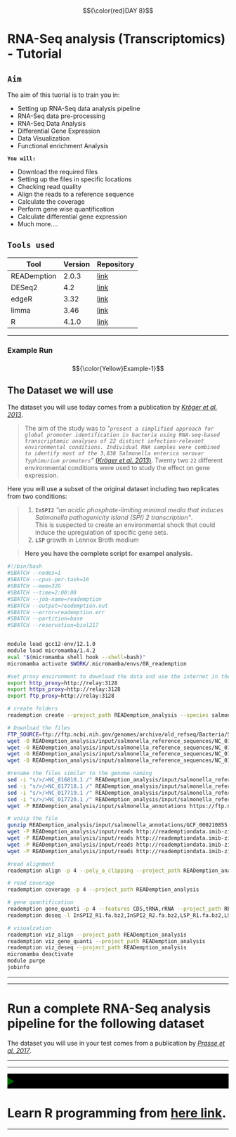 ###
$${\color{red}DAY 8}$$
### 
# RNA-Seq analysis (Transcriptomics) - Tutorial

## **`Aim`**
The aim of this tuorial is to train you in:
- Setting up RNA-Seq data analysis pipeline
- RNA-Seq data pre-processing
- RNA-Seq Data Analysis
- Differential Gene Expression
- Data Visualization
- Functional enrichment Analysis

**`You will:`**
- Download the required files
- Setting up the files in specific locations
- Checking read quality
- Align the reads to a reference sequence
- Calculate the coverage
- Perform gene wise quantification
- Calculate differential gene expression
- Much more....

## **`Tools used`**
| Tool        | Version | Repository                                                                        |
|-------------|---------|-----------------------------------------------------------------------------------|
| READemption |  2.0.3  | [link](https://reademption.readthedocs.io/en/latest/) |
| DESeq2      |   4.2   | [link](http://bioconductor.org/packages/devel/bioc/vignettes/DESeq2/inst/doc/DESeq2.html) |
| edgeR       |   3.32  | [link](https://bioconductor.org/packages/release/bioc/vignettes/edgeR/inst/doc/edgeRUsersGuide.pdf) |
| limma       |   3.46  | [link](https://bioconductor.org/packages/release/bioc/vignettes/limma/inst/doc/usersguide.pdf) |
| R           |   4.1.0 | [link](https://cran.r-project.org/) |


<!-- > COMMENT
Short introduction with an aim!
If we use multiple tools, add table with tools, version and link to github
> ALSO; > https://reademption.readthedocs.io/en/latest/example_analysis.html#multi-species-analysis for more
Tutorial taken from here, both commands and part of the explanation, mention as source -->

---
### **Example Run**

### 
$${\color{Yellow}Example-1}$$
### 

## **The Dataset we will use**
The dataset you will use today comes from a publication by [*Kröger et al. 2013*](https://doi.org/10.1016/j.chom.2013.11.010).

>The aim of the study was to *"`present a simplified approach for global promoter identification in bacteria using RNA-seq-based transcriptomic analyses of 22 distinct infection-relevant environmental conditions. Individual RNA samples were combined to identify most of the 3,838 Salmonella enterica serovar Typhimurium promoters`"* [(*Kröger et al. 2013*)](https://doi.org/10.1016/j.chom.2013.11.010). Twenty two `22` different environmental conditions were used to study the effect on gene expression.

Here you will use a subset of the original dataset including two replicates from two conditions:
> 1. **`InSPI2`** *"an acidic phosphate-limiting minimal media that induces Salmonella pathogenicity 
island (SPI) 2 transcription"*.\
    This is suspected to create an environmental shock that could induce the upregulation of
specific gene sets.
> 2. **`LSP`** growth in Lennox Broth medium

> **Here you have the complete script for exampel analysis.**

```bash
#!/bin/bash
#SBATCH --nodes=1
#SBATCH --cpus-per-task=16
#SBATCH --mem=32G
#SBATCH --time=2:00:00
#SBATCH --job-name=reademption
#SBATCH --output=reademption.out
#SBATCH --error=reademption.err
#SBATCH --partition=base
#SBATCH --reservation=biol217


module load gcc12-env/12.1.0
module load micromamba/1.4.2
eval "$(micromamba shell hook --shell=bash)"
micromamba activate $WORK/.micromamba/envs/08_reademption

#set proxy environment to download the data and use the internet in the backend
export http_proxy=http://relay:3128
export https_proxy=http://relay:3128
export ftp_proxy=http://relay:3128

# create folders
reademption create --project_path READemption_analysis --species salmonella="Salmonella Typhimurium"

# Download the files
FTP_SOURCE=ftp://ftp.ncbi.nih.gov/genomes/archive/old_refseq/Bacteria/Salmonella_enterica_serovar_Typhimurium_SL1344_uid86645/
wget -O READemption_analysis/input/salmonella_reference_sequences/NC_016810.fa $FTP_SOURCE/NC_016810.fna
wget -O READemption_analysis/input/salmonella_reference_sequences/NC_017718.fa $FTP_SOURCE/NC_017718.fna
wget -O READemption_analysis/input/salmonella_reference_sequences/NC_017719.fa $FTP_SOURCE/NC_017719.fna
wget -O READemption_analysis/input/salmonella_reference_sequences/NC_017720.fa $FTP_SOURCE/NC_017720.fna

#rename the files similar to the genome naming
sed -i "s/>/>NC_016810.1 /" READemption_analysis/input/salmonella_reference_sequences/NC_016810.fa
sed -i "s/>/>NC_017718.1 /" READemption_analysis/input/salmonella_reference_sequences/NC_017718.fa
sed -i "s/>/>NC_017719.1 /" READemption_analysis/input/salmonella_reference_sequences/NC_017719.fa
sed -i "s/>/>NC_017720.1 /" READemption_analysis/input/salmonella_reference_sequences/NC_017720.fa
wget -P READemption_analysis/input/salmonella_annotations https://ftp.ncbi.nlm.nih.gov/genomes/all/GCF/000/210/855/GCF_000210855.2_ASM21085v2/GCF_000210855.2_ASM21085v2_genomic.gff.gz

# unzip the file
gunzip READemption_analysis/input/salmonella_annotations/GCF_000210855.2_ASM21085v2_genomic.gff.gz
wget -P READemption_analysis/input/reads http://reademptiondata.imib-zinf.net/InSPI2_R1.fa.bz2
wget -P READemption_analysis/input/reads http://reademptiondata.imib-zinf.net/InSPI2_R2.fa.bz2
wget -P READemption_analysis/input/reads http://reademptiondata.imib-zinf.net/LSP_R1.fa.bz2
wget -P READemption_analysis/input/reads http://reademptiondata.imib-zinf.net/LSP_R2.fa.bz2

#read alignment
reademption align -p 4 --poly_a_clipping --project_path READemption_analysis

# read coverage
reademption coverage -p 4 --project_path READemption_analysis

# gene quantification
reademption gene_quanti -p 4 --features CDS,tRNA,rRNA --project_path READemption_analysis
reademption deseq -l InSPI2_R1.fa.bz2,InSPI2_R2.fa.bz2,LSP_R1.fa.bz2,LSP_R2.fa.bz2 -c InSPI2,InSPI2,LSP,LSP -r 1,2,1,2 --libs_by_species salmonella=InSPI2_R1,InSPI2_R2,LSP_R1,LSP_R2 --project_path READemption_analysis

# visualzation
reademption viz_align --project_path READemption_analysis
reademption viz_gene_quanti --project_path READemption_analysis
reademption viz_deseq --project_path READemption_analysis
micromamba deactivate
module purge
jobinfo
```

---
---
# Run a complete RNA-Seq analysis pipeline for the following dataset

The dataset you will use in your test comes from a publication by [*Prasse et al. 2017*](https://doi.org/10.1080/15476286.2017.1306170).

---
---

<details style="background-color: black;">
<summary style="font-size: 28px; color: DarkGreen;"><b></b></summary>

### 
$${\color{red}Example2}$$
### 
## Dataset to be used in the example

The dataset you will use in your test comes from a publication by [*Prasse et al. 2017*](https://doi.org/10.1080/15476286.2017.1306170).

### **How to download the data to be used for RNA_seq Analysis?**

> 1. Find the accession number of the data you want to download, mentioned in the published paper.
> 2. Go to the NCBI website and search for the accession number.
> 3. Download the data from SRA database.
> 4. Find the `SRR numbers` of the data you want to download. and run the following commands:

1. Activate the environment:

```bash
#use micromamba to activate grabseq
module load micromamba/1.4.2
eval "$(micromamba shell hook --shell=bash)"
micromamba activate $WORK/.micromamba/envs/10_grabseqs
```

2. Download the data specifying the SRA:

<font color="Yellow" size=6> 
Open the paper from this <a href="https://doi.org/10.1080/15476286.2017.1306170">Prasse et al. 2017</a>, find out the SRR numbers, quantity of samples and treatments, and write down here:
</font>

---

```bash
grabseqs sra -t 4 -m metadata.csv SRR***
```
<details><summary><b>Here you can see the commands</b></summary>
Nevigate to new folder:
```bash
mkdir fastq_raw
cd fastq_raw
```
Download the data specifying the SRA:

```bash
grabseqs sra -t 4 -m ./metadata.csv SRR4018514
grabseqs sra -t 4 -m ./metadata.csv SRR4018515
grabseqs sra -t 4 -m ./metadata.csv SRR4018516
grabseqs sra -t 4 -m ./metadata.csv SRR4018517
```

Or, you can also use the following:

```bash
grabseqs sra -t 4 -m metadata.csv SRR4018514 SRR4018515 SRR4018516 SRR4018517
```
</details>

## > **Note:** **_**Rename each SRR*** file according to the sample name. For example, SRR4018514 to `wt_R1.fastq.gz`, SRR4018515 to `wt_R2.fastq.gz`, SRR4018516 to `mut_R1.fastq.gz`, and SRR4018517 to `mut_R2.fastq.gz`.**_**

# 
$${\color{Green}Complete Script}$$
# 

### **Run the following commands in terminal**

```bash
# Activate the environment:
module load gcc12-env/12.1.0
module load micromamba/1.4.2
eval "$(micromamba shell hook --shell=bash)"
micromamba activate $WORK/.micromamba/envs/reademption

# go to the directory you want to work in
cd $WORK/RNAseq

# create folders
reademption create --project_path READemption_analysis --species metanosarcina="Methanosarcina mazei Gö1"
```

> # `2.` copy the reference genome and annotation files to the input folder

> # `3.` copy the raw_reads to the READemption_analysis/input/reads folder


> # `4.` Run the following commands after optimization for complete analysis in the backend.
>
> **Note:** **_**Change the names according to your file names present in the READemption_analysis/input/reads/ directory**_**

> You can also download the script from here: [link](./RNAseq/rna_seq_methanosarcina.sh), if you do not have sequence and annotation files for the genomes you may find here: `.fasta file` [link](./RNAseq/genome_input/sequence.fasta) and `.gff file` [link](./RNAseq/genome_input/annotation.gff3)

```bash
#!/bin/bash
#SBATCH --nodes=1
#SBATCH --cpus-per-task=32
#SBATCH --mem=64G
#SBATCH --time=0-04:00:00
#SBATCH --job-name=rna_seq_methanosarcina
#SBATCH --output=rna_seq_methanosarcina.out
#SBATCH --error=rna_seq_methanosarcina.err
#SBATCH --partition=base
#SBATCH --reservation=biol217

module load gcc12-env/12.1.0
module load micromamba/1.4.2
eval "$(micromamba shell hook --shell=bash)"
micromamba activate $WORK/.micromamba/envs/reademption

## 1. create a directory for the analysis
# reademption create --project_path READemption_analysis \
# 	--species metanosarcina="Methanosarcina mazei Gö1"

#2- copy the sequences and files in respective directories
# download the sequences from the NCBI database or github folder named "genome_input"

#3- Processing and aligning the reads
reademption align --project_path READemption_analysis \
	--processes 32 --segemehl_accuracy 95 \
	--poly_a_clipping \
	--fastq --min_phred_score 25 \
	--progress

#4- Coverage
reademption coverage --project_path READemption_analysis \
	--processes 32

#5- Performing gene wise quantification
reademption gene_quanti --project_path READemption_analysis \
	--processes 32 --features CDS,tRNA,rRNA 

#6- Performing differential gene expression analysis 

####NOTE:: Change the names according to your file names in the READemption_analysis/input/reads/ directory
reademption deseq --project_path READemption_analysis \
	--libs mut_R1.fastq.gz,mut_R2.fastq.gz,wt_R1.fastq.gz,wt_R2.fastq.gz \
	--conditions mut,mut,wt,wt --replicates 1,2,1,2 \
	--libs_by_species metanosarcina=mut_R1,mut_R2,wt_R1,wt_R2

#7- Create plots 
reademption viz_align --project_path READemption_analysis
reademption viz_gene_quanti --project_path READemption_analysis
reademption viz_deseq --project_path READemption_analysis

# The whole command will take around 2 hours to run.
micromamba deactivate
module purge
jobinfo
```
</details>


# Learn R programming from [here link](https://diytranscriptomics.com/learnr/).

---


